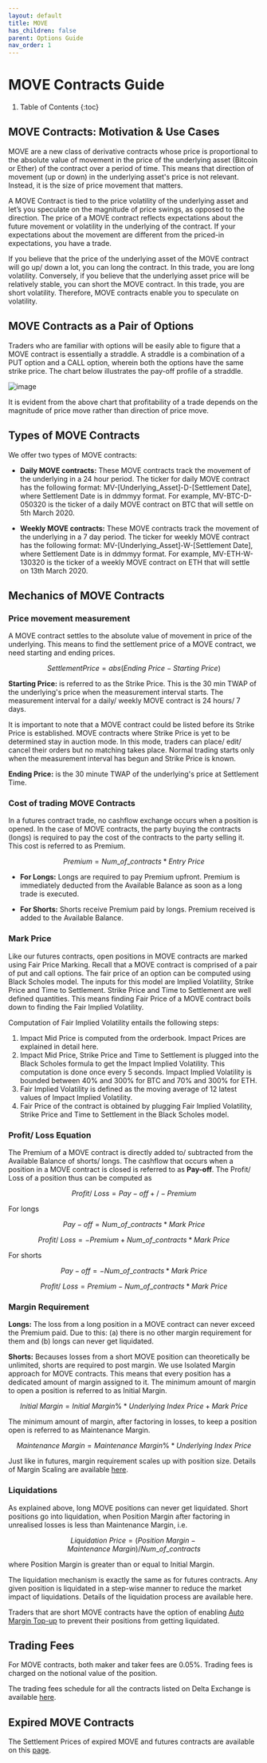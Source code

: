 ```yaml
---
layout: default
title: MOVE
has_children: false
parent: Options Guide
nav_order: 1
---
```


# MOVE Contracts Guide

1. Table of Contents
{:toc}

## MOVE Contracts: Motivation & Use Cases
MOVE are a new class of derivative contracts whose price is proportional to the absolute value of movement in the price of the underlying asset (Bitcoin or Ether) of the contract over a period of time. This means that direction of movement (up or down) in the underlying asset's price is not relevant. Instead, it is the size of price movement that matters. 

A MOVE Contract is tied to the price volatility of the underlying asset and let’s you speculate on the magnitude of price swings, as opposed to the direction. The price of a MOVE contract reflects expectations about the future movement or volatility in the underlying of the contract. If your expectations about the movement are different from the priced-in expectations, you have a trade. 

If you believe that the price of the underlying asset of the MOVE contract will go up/ down a lot, you can long the contract. In this trade, you are long volatility. Conversely, if you believe that the underlying asset price will be relatively stable, you can short the MOVE contract. In this trade, you are short volatility. Therefore, MOVE contracts enable you to speculate on volatility. 


## MOVE Contracts as a Pair of Options
Traders who are familiar with options will be easily able to figure that a MOVE contract is essentially a straddle. A straddle is a combination of a PUT option and a CALL option, wherein both the options have the same strike price.  The chart below illustrates the pay-off profile of a straddle. 

![image]({{site.baseurl}}/assets/images/straddle_move.jpg "Pay-off Profile of MOVE Contracts")

It is evident from the above chart that profitability of a trade depends on the magnitude of price move rather than direction of price move. 

## Types of MOVE Contracts

We offer two types of MOVE contracts:

- **Daily MOVE contracts:** These MOVE contracts track the movement of the underlying in a 24 hour period. The ticker for daily MOVE contract has the following format: MV-[Underlying_Asset]-D-[Settlement Date], where Settlement Date is in ddmmyy format. For example, MV-BTC-D-050320 is the ticker of a daily MOVE contract on BTC that will settle on 5th March 2020.

- **Weekly MOVE contracts:** These MOVE contracts track the movement of the underlying in a 7 day period. The ticker for weekly MOVE contract has the following format: MV-[Underlying_Asset]-W-[Settlement Date], where Settlement Date is in ddmmyy format. For example, MV-ETH-W-130320 is the ticker of a weekly MOVE contract on ETH that will settle on 13th March 2020.

## Mechanics of MOVE Contracts

### Price movement measurement

 A MOVE contract settles to the absolute value of movement in price of the underlying. This means to find the settlement price of a MOVE contract, we need starting and ending prices.

 $$Settlement Price = abs (Ending\ Price - Starting\ Price)$$ 

**Starting Price:** is referred to as the Strike Price. This is the 30 min TWAP of the underlying's price when the measurement interval starts. The measurement interval for a daily/ weekly MOVE contract is 24 hours/ 7 days. 

It is important to note that a MOVE contract could be listed before its Strike Price is established. MOVE contracts where Strike Price is yet to be determined stay in auction mode. In this mode, traders can place/ edit/ cancel their orders but no matching takes place. Normal trading starts only when the measurement interval has begun and Strike Price is known.

**Ending Price:** is the 30 minute TWAP of the underlying's price at Settlement Time. 

### Cost of trading MOVE Contracts

In a futures contract trade, no cashflow exchange occurs when a position is opened. In the case of MOVE contracts, the party buying the contracts (longs) is required to pay the cost of the contracts to the party selling it. This cost is referred to as Premium.

$$ Premium = Num\_of\_contracts * Entry\ Price $$

- **For Longs:** Longs are required to pay Premium upfront. Premium is immediately deducted from the Available Balance as soon as a long trade is executed. 


- **For Shorts:** Shorts receive Premium paid by longs. Premium received is added to the Available Balance. 
 

### Mark Price

Like our futures contracts, open positions in MOVE contracts are marked using Fair Price Marking. Recall that a MOVE contract is comprised of a pair of put and call options. The fair price of an option can be computed using Black Scholes model. The inputs for this model are Implied Volatility, Strike Price and Time to Settlement. Strike Price and Time to Settlement are well defined quantities. This means finding Fair Price of a MOVE contract boils down to finding the Fair Implied Volatility.

Computation of Fair Implied Volatility entails the following steps:
1. Impact Mid Price is computed from the orderbook. Impact Prices are explained in detail here. 
2. Impact Mid Price, Strike Price and Time to Settlement is plugged into the Black Scholes formula to get the Impact Implied Volatility. This computation is done once every 5 seconds. Impact Implied Volatility is bounded between 40% and 300% for BTC and 70% and 300% for ETH.
3. Fair Implied Volatility is defined as the moving average of 12 latest values of Impact Implied Volatility.
4. Fair Price of the contract is obtained by plugging Fair Implied Volatility, Strike Price and Time to Settlement in the Black Scholes model.

### Profit/ Loss Equation

The Premium of a MOVE contract is directly added to/ subtracted from the Available Balance of shorts/ longs. The cashflow that occurs when a position in a MOVE contract is closed is referred to as **Pay-off**. The Profit/ Loss of a position thus can be computed as 

$$ Profit/\ Loss = Pay-off +/- Premium $$

For longs

$$Pay-off = Num\_of\_contracts * Mark\ Price$$

$$Profit/\ Loss = - Premium + Num\_of\_contracts * Mark\ Price$$

For shorts

$$Pay-off = - Num\_of\_contracts * Mark\ Price$$

$$ Profit/\ Loss = Premium - Num\_of\_contracts * Mark\ Price $$

### Margin Requirement

**Longs:** The loss from a long position in a MOVE contract can never exceed the Premium paid. Due to this: (a) there is no other margin requirement for them and (b) longs can never get liquidated.

**Shorts:** Becauses losses from a short MOVE position can theoretically be unlimited, shorts are required to post margin. We use Isolated Margin approach for MOVE contracts. This means that every position has a dedicated amount of margin assigned to it. The minimum amount of margin to open a position is referred to as Initial Margin.

$$Initial\ Margin = Initial\ Margin\% * Underlying\ Index\ Price + Mark\ Price$$

The minimum amount of margin, after factoring in losses, to keep a position open is referred to as Maintenance Margin.

$$Maintenance\ Margin = Maintenance\ Margin\% * Underlying\ Index\ Price$$

Just like in futures, margin requirement scales up with position size. Details of Margin Scaling are available [here]({{site.baseurl}}/docs/trading-guide/margin-explainer). 

### Liquidations

As explained above, long MOVE positions can never get liquidated. Short positions go into liquidation, when Position Margin after factoring in unrealised losses is less than Maintenance Margin, i.e. 

$$ Liquidation\ Price = (Position\ Margin - Maintenance\ Margin)/ Num\_of\_contracts$$

where Position Margin is greater than or equal to Initial Margin. 

The liquidation mechanism is exactly the same as for futures contracts. Any given position is liquidated in a step-wise manner to reduce the market impact of liquidations. Details of the liquidation process are available here.

Traders that are short MOVE contracts have the option of enabling [Auto Margin Top-up]({{site.baseurl}}/docs/trading-guide/automargin) to prevent their positions from getting liquidated.

## Trading Fees
For MOVE contracts, both maker and taker fees are 0.05%. Trading fees is charged on the notional value of the position. 

The trading fees schedule for all the contracts listed on Delta Exchange is available [here](https://wwww.delta.exchange/fees).


## Expired MOVE Contracts
The Settlement Prices of expired MOVE and futures contracts are available on this [page](https://www.delta.exchange/app/expired_futures).

